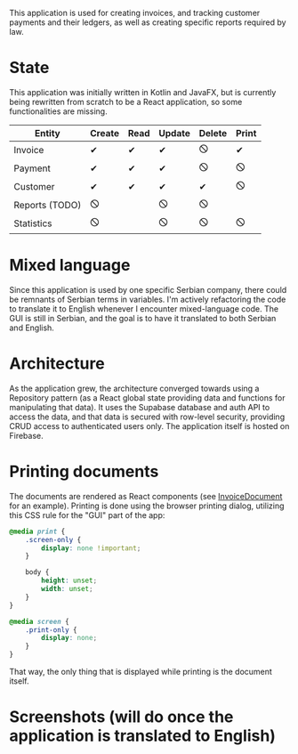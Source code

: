This application is used for creating invoices, and tracking customer payments and their ledgers, as well as creating
specific reports required by law.

# State
This application was initially written in Kotlin and JavaFX, but is currently being rewritten from scratch to be a React application,
so some functionalities are missing.

| Entity         | Create | Read | Update | Delete | Print |
|----------------|--------|------|--------|--------|-------|
| Invoice        | ✔      | ✔    | ✔      | 🛇     | ✔     |
| Payment        | ✔      | ✔    | ✔      | 🛇     | 🛇    |
| Customer       | ✔      | ✔    | ✔      | ✔      | 🛇    |
| Reports (TODO) | 🛇     |      | 🛇     | 🛇     |       |
| Statistics     | 🛇     |      | 🛇     | 🛇     | 🛇    |

# Mixed language
Since this application is used by one specific Serbian company, there could be remnants of Serbian terms in variables.
I'm actively refactoring the code to translate it to English whenever I encounter mixed-language code. The GUI is still
in Serbian, and the goal is to have it translated to both Serbian and English.

# Architecture
As the application grew, the architecture converged towards using a Repository pattern (as a React global state providing data
and functions for manipulating that data). It uses the Supabase database and auth API to access the data, and that data
is secured with row-level security, providing CRUD access to authenticated users only. The application itself is hosted
on Firebase.

# Printing documents
The documents are rendered as React components (see [InvoiceDocument](https://github.com/aleksandar-stefanovic/bio-light-web/blob/master/src/document/InvoiceDocument.tsx)
for an example). Printing is done using the browser printing dialog, utilizing this CSS rule for the "GUI" part of the app:
```css
@media print {
    .screen-only {
        display: none !important;
    }

    body {
        height: unset;
        width: unset;
    }
}

@media screen {
    .print-only {
        display: none;
    }
}
```
That way, the only thing that is displayed while printing is the document itself.

# Screenshots (will do once the application is translated to English)
